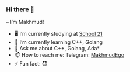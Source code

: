 ### Hi there 👋
 – I’m Makhmud!


- 🖥 I’m currently studying at [School 21](https://21-school.ru)
- 🌱 I’m currently learning C++, Golang
- 💬 Ask me about C++, Golang, Ada*
- 📫 How to reach me: Telegram: [MakhmudEgo](https://t.me/MakhmudEgo)
- ⚡ Fun fact: 😈
